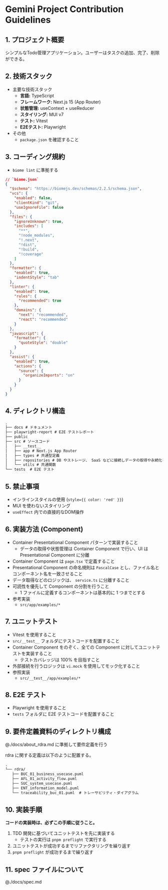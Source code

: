 # Gemini Project Contribution Guidelines

## 1. プロジェクト概要

シンプルなTodo管理アプリケーション。ユーザーはタスクの追加、完了、削除ができる。

## 2. 技術スタック

- 主要な技術スタック
  - **言語:** TypeScript
  - **フレームワーク:** Next.js 15 (App Router)
  - **状態管理:** useContext + useReducer
  - **スタイリング:** MUI v7
  - **テスト:** Vitest
  - **E2Eテスト:** Playwright
- その他
  - `package.json` を確認すること

## 3. コーディング規約

- `biome lint` に準拠する

```json
// `biome.json`
{
  "$schema": "https://biomejs.dev/schemas/2.2.5/schema.json",
  "vcs": {
    "enabled": false,
    "clientKind": "git",
    "useIgnoreFile": false
  },
  "files": {
    "ignoreUnknown": true,
    "includes": [
      "**",
      "!node_modules",
      "!.next",
      "!dist",
      "!build",
      "!coverage"
    ]
  },
  "formatter": {
    "enabled": true,
    "indentStyle": "tab"
  },
  "linter": {
    "enabled": true,
    "rules": {
      "recommended": true
    },
    "domains": {
      "next": "recommended",
      "react": "recommended"
    }
  },
  "javascript": {
    "formatter": {
      "quoteStyle": "double"
    }
  },
  "assist": {
    "enabled": true,
    "actions": {
      "source": {
        "organizeImports": "on"
      }
    }
  }
}
```

## 4. ディレクトリ構造

```txt
.
├── docs # ドキュメント
├── playwright-report # E2E テストレポート
├── public
├── src # ソースコード
│   ├── __test__
│   ├── app # Next.js App Router
│   ├── types # 共通型定義
│   ├── repositories # DB やストレージ、 SaaS などに接続しデータの取得や永続化を行う
│   └── utils # 共通関数
└── tests  # E2E テスト
```

## 5. 禁止事項

- インラインスタイルの使用 (`style={{ color: 'red' }}`)
- MUI を使わないスタイリング
- `useEffect` 内での直接的なDOM操作

## 6. 実装方法 (Component)

- Container Presentational Component パターンで実装すること
  - データの取得や状態管理は Container Component で行い、UI は Presentational Component に分離
- Container Component は `page.tsx` で定義すること
- Presentational Component の命名規則は `PascalCase` とし、ファイル名とコンポーネント名を一致させること
- データ取得などのロジックは、 `service.ts` に分離すること
- 可読性を優先して Component の分割を行うこと
  - 1 ファイルに定義するコンポーネントは基本的に 1 つまでとする
- 参考実装
  - `src/app/examples/*`

## 7. ユニットテスト

- Vitest を使用すること
- `src/__test__` フォルダにテストコードを配置すること
- Container Component をのぞく、全ての Component に対してユニットテストを実装すること
  - テストカバレッジは 100% を目指すこと
- 外部接続を行うロジックは `vi.mock` を使用してモック化すること
- 参照実装
  - `src/__test__/app/examples/*`

## 8. E2E テスト

- Playwright を使用すること
- `tests` フォルダに E2E テストコードを配置すること

## 9. 要件定義資料のディレクトリ構成

@./docs/about_rdra.md に準拠して要件定義を行う

rdra に関する定義は以下のように配置する。

```txt
.
└── rdra/
   ├── BUC_01_business_usecase.puml
   ├── AFL_01_activity_flow.puml
   ├── SUC_system_usecase.puml
   ├── ENT_information_model.puml
   └── traceability_buc_01.puml  # トレーサビリティ・ダイアグラム
```

## 10. 実装手順

**コードの実装時は、必ずこの手順に従うこと。**

1. TDD 開発に基づいてユニットテストを先に実装する
   - テストの実行は `pnpm preflight` で実行する
2. ユニットテストが成功するまでリファクタリングを繰り返す
3. `pnpm preflight` が成功するまで繰り返す

## 11. spec ファイルについて

@./docs/spec.md
